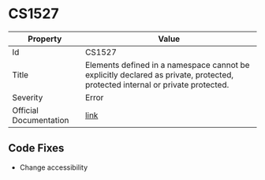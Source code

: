 # CS1527

| Property               | Value                                                                                                                          |
| ---------------------- | ------------------------------------------------------------------------------------------------------------------------------ |
| Id                     | CS1527                                                                                                                         |
| Title                  | Elements defined in a namespace cannot be explicitly declared as private, protected, protected internal or private protected\. |
| Severity               | Error                                                                                                                          |
| Official Documentation | [link](http://docs.microsoft.com/en-us/dotnet/csharp/misc/cs1527)                                                              |

## Code Fixes

* Change accessibility
